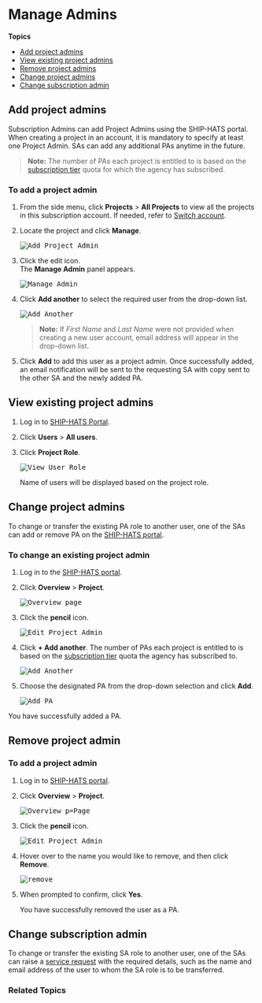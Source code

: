 # Manage Admins

**Topics**
- [Add project admins](#add-project-admins)
- [View existing project admins](#view-existing-project-admins)
- [Remove project admins](#remove-project-admin)
- [Change project admins](#change-project-admins)
- [Change subscription admin](#change-subscription-admin)


## Add project admins

Subscription Admins can add Project Admins using the SHIP-HATS portal. When creating a project in an account, it is mandatory to specify at least one Project Admin. SAs can add any additional PAs anytime in the future.  

> **Note:** The number of PAs each project is entitled to is based on the [subscription tier](https://docs.developer.tech.gov.sg/docs/ship-hats-getting-started-guide/#/subscription) quota for which the agency has subscribed.

### To add a project admin

1. From the side menu, click **Projects** > **All Projects** to view all the projects in this subscription account. If needed, refer to [Switch account](manage-account).
1. Locate the project and click **Manage**.

    <kbd>![Add Project Admin](./images/add-project-admin.png ':size=100%')</kbd>

1. Click the edit icon.  
   The **Manage Admin** panel appears.

    <kbd>![Manage Admin](./images/manage-project-admin.png ':size=100%')</kbd>

1. Click **Add another** to select the required user from the drop-down list.

    <kbd>![Add Another](./images/add-another-pa.png ':size=100%')</kbd>

    >**Note:** If *First Name* and *Last Name* were not provided when creating a new user account, email address will appear in the drop-down list.
1. Click **Add** to add this user as a project admin. Once successfully added, an email notification will be sent to the requesting SA with copy sent to the other SA and the newly added PA.

## View existing project admins
1. Log in to [SHIP-HATS Portal](http://www.ship.gov.sg).
1. Click **Users** > **All users**.
1. Click **Project Role**.

   <kbd>![View User Role](./images/view-user-role.png ':size=100%')</kbd>

   Name of users will be displayed based on the project role.


## Change project admins
To change or transfer the existing PA role to another user, one of the SAs can add or remove PA on the [SHIP-HATS portal](http://www.ship.gov.sg).

### To change an existing project admin
1. Log in to the [SHIP-HATS portal](http://www.ship.gov.sg).
1. Click **Overview** > **Project**. 

   <kbd>![Overview page](./images/overview-page.png ':size=100%')</kbd>
1. Click the **pencil** icon.

   <kbd>![Edit Project Admin](./images/project-admin-edit.png ':size=60%')</kbd>

1. Click **+ Add another**. The number of PAs each project is entitled to is based on the [subscription tier](https://docs.developer.tech.gov.sg/docs/ship-hats-getting-started-guide/#/subscription) quota the agency has subscribed to. 

   <kbd>![Add Another](./images/add-pa-manage-admin.png ':size=60%')</kbd>

1. Choose the designated PA from the drop-down selection and click **Add**. 

   <kbd>![Add PA](./images/add-another-pa.png ':size=60%')</kbd>

You have successfully added a PA.

## Remove project admin

### To add a project admin
1. Log in to [SHIP-HATS portal](http://www.ship.gov.sg).
1. Click **Overview** > **Project**.

   <kbd>![Overview p=Page](./images/overview-page.png ':size=100%')</kbd>
1. Click the **pencil** icon.

   <kbd>![Edit Project Admin](./images/project-admin-edit.png ':size=60%')</kbd>

1. Hover over to the name you would like to remove, and then click **Remove**.

   <kbd>![remove](./images/remove-users.png ':size=60%')</kbd>

1. When prompted to confirm, click **Yes**.

   You have successfully removed the user as a PA.

## Change subscription admin

To change or transfer the existing SA role to another user, one of the SAs can raise a [service request](https://jira.ship.gov.sg/servicedesk/customer/portal/11/create/364) with the required details, such as the name and email address of the user to whom the SA role is to be transferred.

### Related Topics


